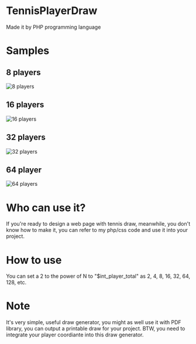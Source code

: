 # TennisPlayerDraw
Made it by PHP programming language

# Samples
## 8 players
![8 players](https://github.com/telunyang/TennisPlayerDraw/blob/master/8.png)

## 16 players
![16 players](https://github.com/telunyang/TennisPlayerDraw/blob/master/16.png)

## 32 players
![32 players](https://github.com/telunyang/TennisPlayerDraw/blob/master/32.png)

## 64 player
![64 players](https://github.com/telunyang/TennisPlayerDraw/blob/master/64.png)

# Who can use it?
If you're ready to design a web page with tennis draw, meanwhile, you don't know how to make it, you can refer to my php/css code and use it into your project.

# How to use
You can set a 2 to the power of N to "$int_player_total" as 2, 4, 8, 16, 32, 64, 128, etc. 

# Note
It's very simple, useful draw generator, you might as well use it with PDF library, you can output a printable draw for your project. BTW, you need to integrate your player coordiante into this draw generator.
